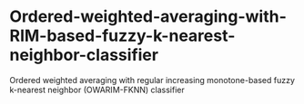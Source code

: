 # Ordered-weighted-averaging-with-RIM-based-fuzzy-k-nearest-neighbor-classifier
Ordered weighted averaging with regular increasing monotone-based fuzzy k-nearest neighbor (OWARIM-FKNN) classifier
